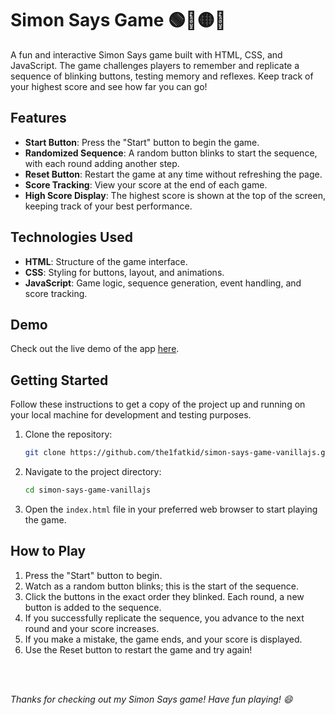 # Simon Says Game 🟢🔴🟡🔵

A fun and interactive Simon Says game built with HTML, CSS, and JavaScript. The game challenges players to remember and replicate a sequence of blinking buttons, testing memory and reflexes. Keep track of your highest score and see how far you can go!

## Features
- **Start Button**: Press the "Start" button to begin the game.
- **Randomized Sequence**: A random button blinks to start the sequence, with each round adding another step.
- **Reset Button**: Restart the game at any time without refreshing the page.
- **Score Tracking**: View your score at the end of each game.
- **High Score Display**: The highest score is shown at the top of the screen, keeping track of your best performance.

## Technologies Used
- **HTML**: Structure of the game interface.
- **CSS**: Styling for buttons, layout, and animations.
- **JavaScript**: Game logic, sequence generation, event handling, and score tracking.

## Demo

Check out the live demo of the app [here](https://the1fatkid.github.io/simon-says-game-vanillajs/).
## Getting Started

Follow these instructions to get a copy of the project up and running on your local machine for development and testing purposes.

1. Clone the repository:
    ```bash
    git clone https://github.com/the1fatkid/simon-says-game-vanillajs.git
    ```

2. Navigate to the project directory:
    ```bash
    cd simon-says-game-vanillajs
    ```

3. Open the `index.html` file in your preferred web browser to start playing the game.


## How to Play

1. Press the "Start" button to begin.
2. Watch as a random button blinks; this is the start of the sequence.
3. Click the buttons in the exact order they blinked. Each round, a new button is added to the sequence.
4. If you successfully replicate the sequence, you advance to the next round and your score increases.
5. If you make a mistake, the game ends, and your score is displayed.
6. Use the Reset button to restart the game and try again!

<br><br>

*Thanks for checking out my Simon Says game! Have fun playing! 😄*
   
